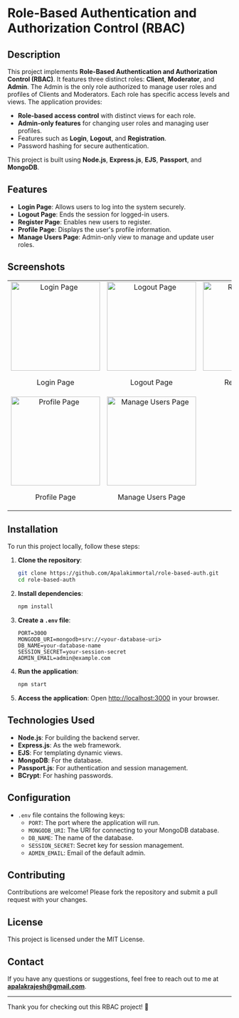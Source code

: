 # Role-Based Authentication and Authorization Control (RBAC)

## Description

This project implements **Role-Based Authentication and Authorization Control (RBAC)**. It features three distinct roles: **Client**, **Moderator**, and **Admin**. The Admin is the only role authorized to manage user roles and profiles of Clients and Moderators. Each role has specific access levels and views. The application provides:

- **Role-based access control** with distinct views for each role.
- **Admin-only features** for changing user roles and managing user profiles.
- Features such as **Login**, **Logout**, and **Registration**.
- Password hashing for secure authentication.

This project is built using **Node.js**, **Express.js**, **EJS**, **Passport**, and **MongoDB**.

## Features

- **Login Page**: Allows users to log into the system securely.
- **Logout Page**: Ends the session for logged-in users.
- **Register Page**: Enables new users to register.
- **Profile Page**: Displays the user's profile information.
- **Manage Users Page**: Admin-only view to manage and update user roles.

## Screenshots

<table>
  <tr>
    <td style="text-align: center;">
      <img src="https://example.com/login.jpg" alt="Login Page" width="200"/>
      <p>Login Page</p>
    </td>
    <td style="text-align: center;">
      <img src="https://example.com/logout.jpg" alt="Logout Page" width="200"/>
      <p>Logout Page</p>
    </td>
    <td style="text-align: center;">
      <img src="https://example.com/register.jpg" alt="Register Page" width="200"/>
      <p>Register Page</p>
    </td>
  </tr>
  <tr>
    <td style="text-align: center;">
      <img src="https://example.com/profile.jpg" alt="Profile Page" width="200"/>
      <p>Profile Page</p>
    </td>
    <td style="text-align: center;">
      <img src="https://example.com/manage-users.jpg" alt="Manage Users Page" width="200"/>
      <p>Manage Users Page</p>
    </td>
  </tr>
</table>

## Installation

To run this project locally, follow these steps:

1. **Clone the repository**:
    ```bash
    git clone https://github.com/Apalakimmortal/role-based-auth.git
    cd role-based-auth
    ```

2. **Install dependencies**:
    ```bash
    npm install
    ```

3. **Create a `.env` file**:
    ```env
    PORT=3000
    MONGODB_URI=mongodb+srv://<your-database-uri>
    DB_NAME=your-database-name
    SESSION_SECRET=your-session-secret
    ADMIN_EMAIL=admin@example.com
    ```

4. **Run the application**:
    ```bash
    npm start
    ```

5. **Access the application**:
   Open [http://localhost:3000](http://localhost:3000) in your browser.

## Technologies Used

- **Node.js**: For building the backend server.
- **Express.js**: As the web framework.
- **EJS**: For templating dynamic views.
- **MongoDB**: For the database.
- **Passport.js**: For authentication and session management.
- **BCrypt**: For hashing passwords.

## Configuration

- `.env` file contains the following keys:
  - `PORT`: The port where the application will run.
  - `MONGODB_URI`: The URI for connecting to your MongoDB database.
  - `DB_NAME`: The name of the database.
  - `SESSION_SECRET`: Secret key for session management.
  - `ADMIN_EMAIL`: Email of the default admin.

## Contributing

Contributions are welcome! Please fork the repository and submit a pull request with your changes.

## License

This project is licensed under the MIT License.

## Contact

If you have any questions or suggestions, feel free to reach out to me at **apalakrajesh@gmail.com**.

---

Thank you for checking out this RBAC project! 🚀
